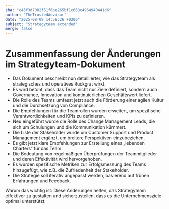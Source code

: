 ```yaml
---
sha: "c43f3d7082f51f6be265bf1c668c4964940441d6"
author: "TheTrustedAdvisor"
date: "2025-08-09 14:58:26 +0200"
subject: "Strategyteam extended"
merge: false
---
```


# Zusammenfassung der Änderungen im Strategyteam-Dokument

- Das Dokument beschreibt nun detaillierter, wie das Strategyteam als strategisches und operatives Rückgrat wirkt.
- Es wird betont, dass das Team nicht nur Ziele definiert, sondern auch Governance, Innovation und kontinuierlichen Geschäftswert liefert.
- Die Rolle des Teams umfasst jetzt auch die Förderung einer agilen Kultur und die Durchsetzung von Compliance.
- Die Empfehlungen für die Teamrollen wurden erweitert, um spezifische Verantwortlichkeiten und KPIs zu definieren.
- Neu eingeführt wurde die Rolle des Change Management Leads, die sich um Schulungen und die Kommunikation kümmert.
- Die Liste der Stakeholder wurde um Customer Support und Product Management ergänzt, um breitere Perspektiven einzubeziehen.
- Es gibt jetzt klare Empfehlungen zur Erstellung eines „lebenden Charters“ für das Team.
- Die Bedeutung von regelmäßigen Überprüfungen der Teammitglieder und deren Effektivität wird hervorgehoben.
- Es wurden spezifische Metriken zur Erfolgsmessung des Teams hinzugefügt, wie z.B. die Zufriedenheit der Stakeholder.
- Die Strategie soll iterativ angepasst werden, basierend auf frühen Erfahrungen und Feedback.

Warum das wichtig ist: Diese Änderungen helfen, das Strategyteam effektiver zu gestalten und sicherzustellen, dass es die Unternehmensziele optimal unterstützt.

